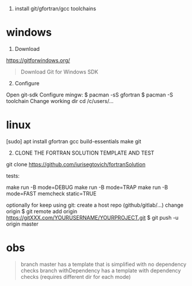 1. install git/gfortran/gcc toolchains

# windows
  1. Download
  
  https://gitforwindows.org/
  > Download Git for Windows SDK
  
  2. Configure
  
  Open git-sdk
  Configure mingw:
  $ pacman -sS gfortran
  $ pacman -S toolchain
  Change working dir
  cd /c/users/...
  

# linux
  [sudo] apt install gfortran gcc build-essentials make git


2. CLONE THE FORTRAN SOLUTION TEMPLATE AND TEST

git clone https://github.com/iurisegtovich/fortranSolution

tests:

make run -B mode=DEBUG
make run -B mode=TRAP
make run -B mode=FAST
     memcheck
                       static=TRUE

optionally for keep using git:
create a host repo (github/gitlab/...)
change origin
$ git remote add origin https://gitXXX.com/YOURUSERNAME/YOURPROJECT.git
$ git push -u origin master

# obs
> branch master has a template that is simplified with no dependency checks
> branch withDependency has a template with dependency checks (requires different dir for each mode)

